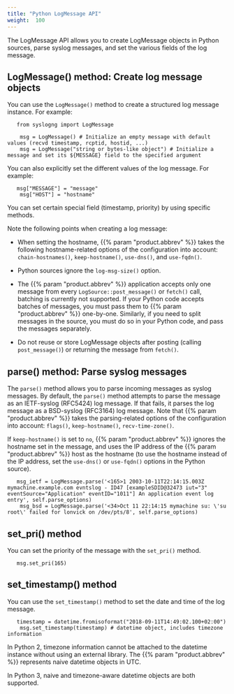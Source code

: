 ```yaml
---
title: "Python LogMessage API"
weight:  100
---
```

<!-- DISCLAIMER: This file is based on the syslog-ng Open Source Edition documentation https://github.com/balabit/syslog-ng-ose-guides/commit/2f4a52ee61d1ea9ad27cb4f3168b95408fddfdf2 and is used under the terms of The syslog-ng Open Source Edition Documentation License. The file has been modified by Axoflow. -->

The LogMessage API allows you to create LogMessage objects in Python sources, parse syslog messages, and set the various fields of the log message.


## LogMessage() method: Create log message objects

You can use the `LogMessage()` method to create a structured log message instance. For example:

```shell
   from syslogng import LogMessage
    
    msg = LogMessage() # Initialize an empty message with default values (recvd timestamp, rcptid, hostid, ...)
    msg = LogMessage("string or bytes-like object") # Initialize a message and set its ${MESSAGE} field to the specified argument
```

You can also explicitly set the different values of the log message. For example:

```shell
   msg["MESSAGE"] = "message"
    msg["HOST"] = "hostname"
```

You can set certain special field (timestamp, priority) by using specific methods.

Note the following points when creating a log message:

  - When setting the hostname, {{% param "product.abbrev" %}} takes the following hostname-related options of the configuration into account: `chain-hostnames()`, `keep-hostname()`, `use-dns()`, and `use-fqdn()`.

  - Python sources ignore the `log-msg-size()` option.

  - The {{% param "product.abbrev" %}} application accepts only one message from every `LogSource::post_message()` or `fetch()` call, batching is currently not supported. If your Python code accepts batches of messages, you must pass them to {{% param "product.abbrev" %}} one-by-one. Similarly, if you need to split messages in the source, you must do so in your Python code, and pass the messages separately.

  - Do not reuse or store LogMessage objects after posting (calling `post_message()`) or returning the message from `fetch()`.



## parse() method: Parse syslog messages

The `parse()` method allows you to parse incoming messages as syslog messages. By default, the `parse()` method attempts to parse the message as an IETF-syslog (RFC5424) log message. If that fails, it parses the log message as a BSD-syslog (RFC3164) log message. Note that {{% param "product.abbrev" %}} takes the parsing-related options of the configuration into account: `flags()`, `keep-hostname()`, `recv-time-zone()`.

If `keep-hostname()` is set to `no`, {{% param "product.abbrev" %}} ignores the hostname set in the message, and uses the IP address of the {{% param "product.abbrev" %}} host as the hostname (to use the hostname instead of the IP address, set the `use-dns()` or `use-fqdn()` options in the Python source).

```shell
   msg_ietf = LogMessage.parse('<165>1 2003-10-11T22:14:15.003Z mymachine.example.com evntslog - ID47 [exampleSDID@32473 iut="3" eventSource="Application" eventID="1011"] An application event log entry', self.parse_options)
    msg_bsd = LogMessage.parse('<34>Oct 11 22:14:15 mymachine su: \'su root\' failed for lonvick on /dev/pts/8', self.parse_options)
```



## set_pri() method

You can set the priority of the message with the `set_pri()` method.

```shell
   msg.set_pri(165)
```



## set_timestamp() method

You can use the `set_timestamp()` method to set the date and time of the log message.

```shell
   timestamp = datetime.fromisoformat("2018-09-11T14:49:02.100+02:00")
    msg.set_timestamp(timestamp) # datetime object, includes timezone information
```

In Python 2, timezone information cannot be attached to the datetime instance without using an external library. The {{% param "product.abbrev" %}} represents naive datetime objects in UTC.

In Python 3, naive and timezone-aware datetime objects are both supported.

